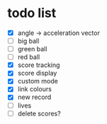 # todo list
- [x] angle -> acceleration vector
- [ ] big ball
- [ ] green ball
- [ ] red ball
- [x] score tracking
- [x] score display
- [x] custom mode
- [x] link colours
- [x] new record
- [ ] lives
- [ ] delete scores?